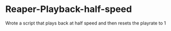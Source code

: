 # Reaper-Playback-half-speed
Wrote a script that plays back at half speed and then resets the playrate to 1
